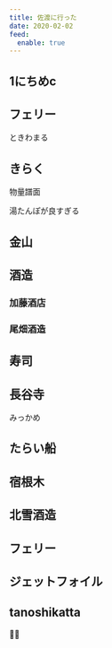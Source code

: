 ```yaml
---
title: 佐渡に行った
date: 2020-02-02
feed:
  enable: true
---
```


## 1にちめc

## フェリー

ときわまる

## きらく

物量譜面

湯たんぽが良すぎる

## 金山

## 酒造

### 加藤酒店
### 尾畑酒造

## 寿司

## 長谷寺


みっかめ

## たらい船

## 宿根木

## 北雪酒造

## フェリー

## ジェットフォイル


## tanoshikatta
🙆‍♂️
